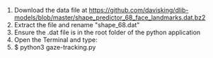 1. Download the data file at https://github.com/davisking/dlib-models/blob/master/shape_predictor_68_face_landmarks.dat.bz2
2. Extract the file and rename "shape_68.dat"
2. Ensure the .dat file is in the root folder of the python application
3. Open the Terminal and type:
4. $ python3 gaze-tracking.py
